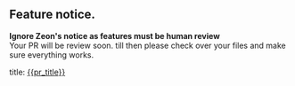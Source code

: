 ## Feature notice.

**Ignore Zeon's notice as features must be human review**
<br />
Your PR will be review soon. till then please check over your files and make sure everything works.

title: [{{pr_title}}](https://github.com/{{repo_owner}}/{{repo_name}}/pulls/{{issue_number}})
